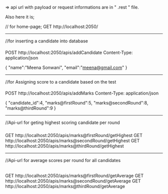 => api url with payload or request informations are in  " .rest " file.


Also here it is;

// for home-page;
GET http://localhost:2050/

---------------------------------------------------------
//for inserting a candidate into database
####
POST http://localhost:2050/apis/addCandidate
Content-Type: application/json

{
    "name":"Meena Sonwani",
    "email":"meena@gmail.com"
}

----------------------------------------------------------
//for Assigning score to a candidate based on the test
####
POST http://localhost:2050/apis/addMarks
Content-Type: application/json

{
    "candidate_id":4,
    "marks@firstRound":5,
    "marks@secondRound":8,
    "marks@thirdRound":9
}

-------------------------------------------------
//Api-url for geting highest scoring candidate per round
#####
GET http://localhost:2050/apis/marks@firstRound/getHighest
GET http://localhost:2050/apis/marks@secondRound/getHighest
GET http://localhost:2050/apis/marks@thirdRound/getHighest

-----------------------------------------------------

//Api-url  for average scores per round for all candidates
######
GET http://localhost:2050/apis/marks@firstRound/getAverage
GET http://localhost:2050/apis/marks@secondRound/getAverage
GET http://localhost:2050/apis/marks@thirdRound/getAverage




